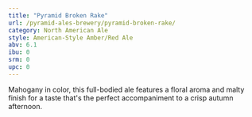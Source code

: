 ```yaml
---
title: "Pyramid Broken Rake"
url: /pyramid-ales-brewery/pyramid-broken-rake/
category: North American Ale
style: American-Style Amber/Red Ale
abv: 6.1
ibu: 0
srm: 0
upc: 0
---
```

Mahogany in color, this full-bodied ale features a floral aroma and malty finish for a taste that's the perfect accompaniment to a crisp autumn afternoon.
